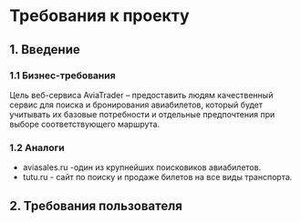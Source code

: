 # Требования к проекту
## 1. Введение
### 1.1 Бизнес-требования
Цель веб-сервиса AviaTrader  – предоставить людям качественный сервис для поиска и бронирования авиабилетов, который будет учитывать их базовые потребности и отдельные предпочтения при выборе соответствующего маршрута.
 ### 1.2  Аналоги
 - aviasales.ru -один из крупнейших поисковиков авиабилетов.
 - tutu.ru - сайт по поиску и продаже билетов на все виды транспорта.
## 2. Требования пользователя
